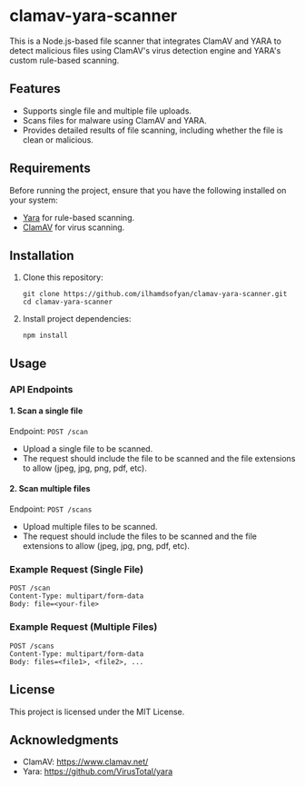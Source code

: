 
# clamav-yara-scanner

This is a Node.js-based file scanner that integrates ClamAV and YARA to detect malicious files using ClamAV's virus detection engine and YARA's custom rule-based scanning.

## Features
- Supports single file and multiple file uploads.
- Scans files for malware using ClamAV and YARA.
- Provides detailed results of file scanning, including whether the file is clean or malicious.

## Requirements

Before running the project, ensure that you have the following installed on your system:
- [Yara](https://github.com/VirusTotal/yara) for rule-based scanning.
- [ClamAV](https://www.clamav.net/) for virus scanning.

## Installation

1. Clone this repository:
   ```
   git clone https://github.com/ilhamdsofyan/clamav-yara-scanner.git
   cd clamav-yara-scanner
   ```

2. Install project dependencies:
   ```
   npm install
   ```

## Usage

### API Endpoints

#### 1. Scan a single file
Endpoint: `POST /scan`
- Upload a single file to be scanned.
- The request should include the file to be scanned and the file extensions to allow (jpeg, jpg, png, pdf, etc).

#### 2. Scan multiple files
Endpoint: `POST /scans`
- Upload multiple files to be scanned.
- The request should include the files to be scanned and the file extensions to allow (jpeg, jpg, png, pdf, etc).

### Example Request (Single File)
```
POST /scan
Content-Type: multipart/form-data
Body: file=<your-file>
```

### Example Request (Multiple Files)
```
POST /scans
Content-Type: multipart/form-data
Body: files=<file1>, <file2>, ...
```

## License

This project is licensed under the MIT License.

## Acknowledgments
- ClamAV: https://www.clamav.net/
- Yara: https://github.com/VirusTotal/yara
